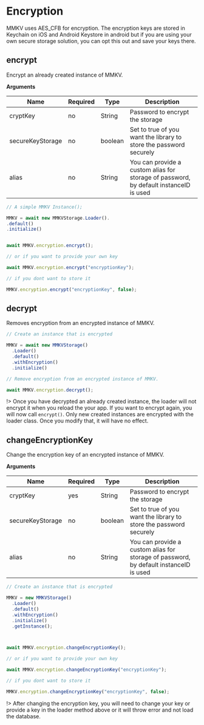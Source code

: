 # Encryption

MMKV uses AES_CFB for encryption. The encryption keys are stored in Keychain on iOS and Android Keystore in android but if you are using your own secure storage solution, you can opt this out and save your keys there.

## encrypt

Encrypt an already created instance of MMKV.

**Arguments**

| Name             | Required | Type    | Description                                                                           |
| ---------------- | -------- | ------- | ------------------------------------------------------------------------------------- |
| cryptKey         | no      | String  | Password to encrypt the storage                                                       |
| secureKeyStorage | no       | boolean | Set to true of you want the library to store the password securely                    |
| alias            | no       | String  | You can provide a custom alias for storage of password, by default instanceID is used |

```js
// A simple MMKV Instance();

MMKV = await new MMKVStorage.Loader().
.default()
.initialize()


await MMKV.encryption.encrypt();

// or if you want to provide your own key

await MMKV.encryption.encrypt("encryptionKey");

// if you dont want to store it

MMKV.encryption.encrypt("encryptionKey", false);


```

## decrypt

Removes encryption from an encrypted instance of MMKV.

```js
// Create an instance that is encrypted

MMKV = await new MMKVStorage()
  .Loader()
  .default()
  .withEncryption()
  .initialize()

// Remove encryption from an encrypted instance of MMKV.

await MMKV.encryption.decrypt();


```

!> Once you have decrypted an already created instance, the loader will not encrypt it when you reload the your app. If you want to encrypt again, you will now call `encrypt()`. Only new created instances are encrypted with the loader class. Once you modify that, it will have no effect. 


## changeEncryptionKey

Change the encryption key of an encrypted instance of MMKV.

**Arguments**

| Name             | Required | Type    | Description                                                                           |
| ---------------- | -------- | ------- | ------------------------------------------------------------------------------------- |
| cryptKey         | yes      | String  | Password to encrypt the storage                                                       |
| secureKeyStorage | no       | boolean | Set to true of you want the library to store the password securely                    |
| alias            | no       | String  | You can provide a custom alias for storage of password, by default instanceID is used |

```js
// Create an instance that is encrypted

MMKV = new MMKVStorage()
  .Loader()
  .default()
  .withEncryption()
  .initialize()
  .getInstance();



await MMKV.encryption.changeEncryptionKey();

// or if you want to provide your own key

await MMKV.encryption.changeEncryptionKey("encryptionKey");

// if you dont want to store it

MMKV.encryption.changeEncryptionKey("encryptionKey", false);

```


!> After changing the encryption key, you will need to change your key or provide a key in the loader method above or it will throw error and not load the database.

